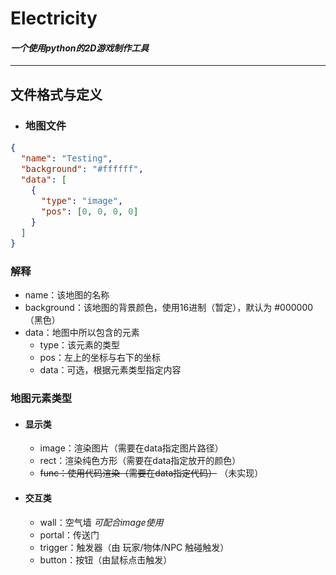# Electricity
#### *一个使用python的2D游戏制作工具*

---

## 文件格式与定义

- ### 地图文件

<font size=3>

```json
{
  "name": "Testing",
  "background": "#ffffff",
  "data": [ 
    {
      "type": "image", 
      "pos": [0, 0, 0, 0] 
    }
  ]
}
```
</font>

### 解释
- name：该地图的名称
- background：该地图的背景颜色，使用16进制（暂定），默认为 #000000（黑色）
- data：地图中所以包含的元素
  - type：该元素的类型
  - pos：左上的坐标与右下的坐标
  - data：可选，根据元素类型指定内容

### 地图元素类型

- #### 显示类
  - image：渲染图片（需要在data指定图片路径）
  - rect：渲染纯色方形（需要在data指定放开的颜色）
  - ~~func：使用代码渲染（需要在data指定代码）~~ （未实现）
- #### 交互类
  - wall：空气墙 *可配合image使用*
  - portal：传送门
  - trigger：触发器（由 玩家/物体/NPC 触碰触发）
  - button：按钮（由鼠标点击触发）
